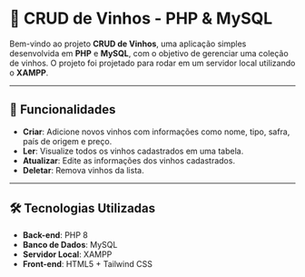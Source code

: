# 🍷 CRUD de Vinhos - PHP & MySQL

Bem-vindo ao projeto **CRUD de Vinhos**, uma aplicação simples desenvolvida em **PHP** e **MySQL**, com o objetivo de gerenciar uma coleção de vinhos. O projeto foi projetado para rodar em um servidor local utilizando o **XAMPP**.

---

## 🚀 Funcionalidades

- **Criar**: Adicione novos vinhos com informações como nome, tipo, safra, país de origem e preço.
- **Ler**: Visualize todos os vinhos cadastrados em uma tabela.
- **Atualizar**: Edite as informações dos vinhos cadastrados.
- **Deletar**: Remova vinhos da lista.

---

## 🛠️ Tecnologias Utilizadas

- **Back-end**: PHP 8
- **Banco de Dados**: MySQL
- **Servidor Local**: XAMPP
- **Front-end**: HTML5 + Tailwind CSS
